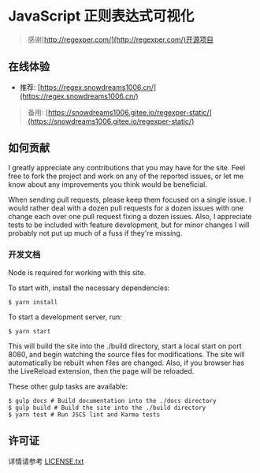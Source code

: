 # JavaScript 正则表达式可视化

> 感谢[http://regexper.com/](http://regexper.com/)开源项目

## 在线体验

- 推荐: [https://regex.snowdreams1006.cn/](https://regex.snowdreams1006.cn/)

> 备用: [https://snowdreams1006.gitee.io/regexper-static/](https://snowdreams1006.gitee.io/regexper-static/)

## 如何贡献

I greatly appreciate any contributions that you may have for the site. Feel free to fork the project and work on any of the reported issues, or let me know about any improvements you think would be beneficial.

When sending pull requests, please keep them focused on a single issue. I would rather deal with a dozen pull requests for a dozen issues with one change each over one pull request fixing a dozen issues. Also, I appreciate tests to be included with feature development, but for minor changes I will probably not put up much of a fuss if they're missing.

### 开发文档

Node is required for working with this site.

To start with, install the necessary dependencies:

    $ yarn install

To start a development server, run:

    $ yarn start

This will build the site into the ./build directory, start a local start on port 8080, and begin watching the source files for modifications. The site will automatically be rebuilt when files are changed. Also, if you browser has the LiveReload extension, then the page will be reloaded.

These other gulp tasks are available:

    $ gulp docs # Build documentation into the ./docs directory
    $ gulp build # Build the site into the ./build directory
    $ yarn test # Run JSCS lint and Karma tests

## 许可证

详情请参考 [LICENSE.txt](./LICENSE.txt)
